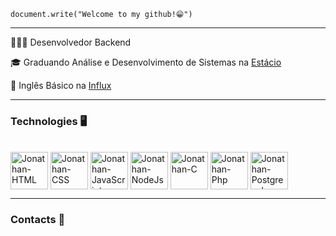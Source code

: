 <code>document.write("Welcome to my github!😁")</code>

<hr>

<p>👨🏻‍💻 Desenvolvedor Backend </p>
<p>🎓 Graduando Análise e Desenvolvimento de Sistemas na <a href="https://estacio.br/?srsltid=AfmBOoqEs67on9iTWLu02SwErGbpc4TH3RpS9p_uFM3Nwrd2_WdPnudw" target="blank_">Estácio</a></p>
<p>🔡 Inglês Básico na <a href="https://influx.com.br/" target="blank_">Influx</a></p>

<hr>

### Technologies 🖥️

<div style="display: inline_blonk align= "center"><br/>
  <img align="center" alt="Jonathan-HTML" heigth="50" width="60" src="https://cdn.jsdelivr.net/gh/devicons/devicon@latest/icons/html5/html5-original.svg"/>
  <img align="center" alt="Jonathan-CSS" heigth="50" width="60" src="https://cdn.jsdelivr.net/gh/devicons/devicon@latest/icons/css3/css3-original.svg"/>
  <img align="center" alt="Jonathan-JavaScript" heigth="50" width="60" src="https://cdn.jsdelivr.net/gh/devicons/devicon@latest/icons/javascript/javascript-original.svg"/>
  <img align="center" alt="Jonathan-NodeJs" heigth="50" width="60" src="https://cdn.jsdelivr.net/gh/devicons/devicon@latest/icons/nodejs/nodejs-original.svg"/>
  <img align="center" alt="Jonathan-C" heigth="50" width="60" src="https://cdn.jsdelivr.net/gh/devicons/devicon@latest/icons/c/c-original.svg"/>
  <img align="center" alt="Jonathan-Php" heigth="50" width="60" src="https://cdn.jsdelivr.net/gh/devicons/devicon@latest/icons/php/php-original.svg"/>
  <img align="center" alt="Jonathan-Postgresql" heigth="50" width="60" src="https://cdn.jsdelivr.net/gh/devicons/devicon@latest/icons/postgresql/postgresql-original.svg"/>
</div>

<hr>

### Contacts 📲

<div>
 
</div>
